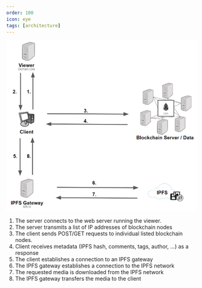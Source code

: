 ```yaml
---
order: 100
icon: eye
tags: [architecture]
---
```


![](../static/archi.png)

1. The server connects to the web server running the viewer.
2. The server transmits a list of IP addresses of blockchain nodes
3. The client sends POST/GET requests to individual listed blockchain nodes.
4. Client receives metadata (IPFS hash, comments, tags, author, ...) as a response 
5. The client establishes a connection to an IPFS gateway
6. The IPFS gateway establishes a connection to the IPFS network
7. The requested media is downloaded from the IPFS network
8. The IPFS gateway transfers the media to the client